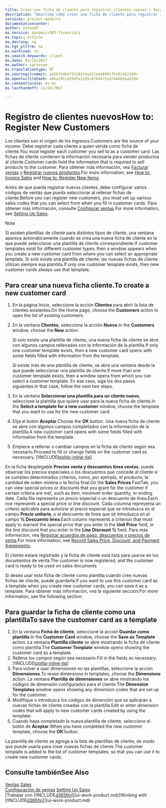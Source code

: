 ```yaml
---
title: Crear una ficha de cliente para registrar clientes nuevos | Documentos de Microsoft
description: "Describe cómo crear una ficha de cliente para registrar información acerca de cada cliente nuevo o existente a los que venda productos."
services: project-madeira
documentationcenter: 
author: SorenGP
ms.service: dynamics365-financials
ms.topic: article
ms.devlang: na
ms.tgt_pltfrm: na
ms.workload: na
ms.search.keywords: client
ms.date: 03/29/2017
ms.author: sgroespe
ms.translationtype: HT
ms.sourcegitcommit: aa56764b5f3210229ad21eae6891fb201462209c
ms.openlocfilehash: e4ba19fcd29dfa12d5c87b94753d74abb9aab39d
ms.contentlocale: es-mx
ms.lasthandoff: 12/14/2017

---
```

# <a name="how-to-register-new-customers"></a><span data-ttu-id="04788-103">Registro de clientes nuevos</span><span class="sxs-lookup"><span data-stu-id="04788-103">How to: Register New Customers</span></span>
<span data-ttu-id="04788-104">Los clientes son el origen de los ingresos.</span><span class="sxs-lookup"><span data-stu-id="04788-104">Customers are the source of your income.</span></span> <span data-ttu-id="04788-105">Debe registrar cada cliente a quien venda como ficha de cliente.</span><span class="sxs-lookup"><span data-stu-id="04788-105">You must register each customer you sell to as a customer card.</span></span> <span data-ttu-id="04788-106">Las fichas de cliente contienen la información necesaria para vender productos al cliente.</span><span class="sxs-lookup"><span data-stu-id="04788-106">Customer cards hold the information that is required to sell products to the customer.</span></span> <span data-ttu-id="04788-107">Para obtener más información, vea [Facturar ventas](sales-how-invoice-sales.md) y [Registrar nuevos productos](inventory-how-register-new-items.md).</span><span class="sxs-lookup"><span data-stu-id="04788-107">For more information, see [How to: Invoice Sales](sales-how-invoice-sales.md) and [How to: Register New Items](inventory-how-register-new-items.md).</span></span>  

<span data-ttu-id="04788-108">Antes de que pueda registrar nuevos clientes, debe configurar varios códigos de ventas que pueda seleccionar al rellenar fichas de cliente.</span><span class="sxs-lookup"><span data-stu-id="04788-108">Before you can register new customers, you must set up various sales codes that you can select from when you fill in customer cards.</span></span> <span data-ttu-id="04788-109">Para obtener más información, consulte [Configurar ventas](sales-setup-sales.md).</span><span class="sxs-lookup"><span data-stu-id="04788-109">For more information, see [Setting Up Sales](sales-setup-sales.md).</span></span>

> [!NOTE]  
>   <span data-ttu-id="04788-110">Si existen plantillas de cliente para distintos tipos de cliente, una ventana aparece automáticamente cuando se crea una nueva ficha de cliente en la que puede seleccionar una plantilla de cliente correspondiente.</span><span class="sxs-lookup"><span data-stu-id="04788-110">If customer templates exist for different customer types, then a window appears when you create a new customer card from where you can select an appropriate template.</span></span> <span data-ttu-id="04788-111">Si solo existe una plantilla de cliente, las nuevas fichas de cliente utilizan siempre esa plantilla.</span><span class="sxs-lookup"><span data-stu-id="04788-111">If only one customer template exists, then new customer cards always use that template.</span></span>

## <a name="to-create-a-new-customer-card"></a><span data-ttu-id="04788-112">Para crear una nueva ficha cliente.</span><span class="sxs-lookup"><span data-stu-id="04788-112">To create a new customer card</span></span>
1. <span data-ttu-id="04788-113">En la página Inicio, seleccione la acción **Clientes** para abrir la lista de clientes existentes.</span><span class="sxs-lookup"><span data-stu-id="04788-113">On the Home page, choose the **Customers** action to open the list of existing customers.</span></span>  
2. <span data-ttu-id="04788-114">En la ventana **Clientes**, seleccione la acción **Nuevo**.</span><span class="sxs-lookup"><span data-stu-id="04788-114">In the **Customers** window, choose the **New** action.</span></span>

    <span data-ttu-id="04788-115">Si solo existe una plantilla de cliente, una nueva ficha de cliente se abre con algunos campos rellenados con la información de la plantilla.</span><span class="sxs-lookup"><span data-stu-id="04788-115">If only one customer template exists, then a new customer card opens with some fields filled with information from the template.</span></span>

    <span data-ttu-id="04788-116">Si existe más de una plantilla de cliente, se abre una ventana desde la que puede seleccionar una plantilla de cliente.</span><span class="sxs-lookup"><span data-stu-id="04788-116">If more than one customer template exists, then a window opens from which you can select a customer template.</span></span> <span data-ttu-id="04788-117">En ese caso, siga los dos pasos siguientes.</span><span class="sxs-lookup"><span data-stu-id="04788-117">In that case, follow the next two steps.</span></span>
3. <span data-ttu-id="04788-118">En la ventana **Seleccionar una plantilla para un cliente nuevo**, seleccione la plantilla que quiere usar para la nueva ficha de cliente.</span><span class="sxs-lookup"><span data-stu-id="04788-118">In the **Select a template for a new customer** window, choose the template that you want to use for the new customer card.</span></span>
4. <span data-ttu-id="04788-119">Elija el botón **Aceptar**.</span><span class="sxs-lookup"><span data-stu-id="04788-119">Choose the **OK** button.</span></span> <span data-ttu-id="04788-120">Una nueva ficha de cliente se abre con algunos campos completados con la información de la plantilla.</span><span class="sxs-lookup"><span data-stu-id="04788-120">A new customer card opens with some fields filled with information from the template.</span></span>  
5. <span data-ttu-id="04788-121">Empiece a rellenar o cambiar campos en la ficha de cliente según sea necesario.</span><span class="sxs-lookup"><span data-stu-id="04788-121">Proceed to fill or change fields on the customer card as necessary.</span></span> [!INCLUDE[tooltip-inline-tip](includes/tooltip-inline-tip_md.md)]

<span data-ttu-id="04788-122">En la ficha desplegable **Precios venta y descuentos línea ventas**, puede observar los precios especiales o los descuentos que concede al cliente si se cumplen determinados criterios, como, por ejemplo, el producto, la cantidad de orden mínima o la fecha final.</span><span class="sxs-lookup"><span data-stu-id="04788-122">On the **Sales Prices** FastTab, you can view special prices or discounts that you grant for the customer if certain criteria are met, such as item, minimum order quantity, or ending date.</span></span> <span data-ttu-id="04788-123">Cada fila representa un precio especial o un descuento de línea.</span><span class="sxs-lookup"><span data-stu-id="04788-123">Each row represents a special price or line discount.</span></span> <span data-ttu-id="04788-124">Cada columna representa un criterio aplicable para autorizar el precio especial que se introduzca en el campo **Precio unitario**, o el descuento de línea que se introduzca en el campo **% Descuento línea**.</span><span class="sxs-lookup"><span data-stu-id="04788-124">Each column represents a criterion that must apply to warrant the special price that you enter in the **Unit Price** field, or the line discount that you enter in the **Line Discount %** field.</span></span> <span data-ttu-id="04788-125">Para más información, vea [Registrar acuerdos de pago, descuentos y precios de venta](sales-how-record-sales-price-discount-payment-agreements.md).</span><span class="sxs-lookup"><span data-stu-id="04788-125">For more information, see [Record Sales Price, Discount, and Payment Agreements](sales-how-record-sales-price-discount-payment-agreements.md).</span></span>

<span data-ttu-id="04788-126">El cliente estará registrado y la ficha de cliente está lista para usarse en los documentos de venta.</span><span class="sxs-lookup"><span data-stu-id="04788-126">The customer is now registered, and the customer card is ready to be used on sales documents.</span></span>

<span data-ttu-id="04788-127">Si desea usar esta ficha de cliente como plantilla cuando cree nuevas fichas de cliente, puede guardarla.</span><span class="sxs-lookup"><span data-stu-id="04788-127">If you want to use this customer card as a template when you create new customer cards, you can save it as a template.</span></span> <span data-ttu-id="04788-128">Para obtener más información, vea la siguiente sección:</span><span class="sxs-lookup"><span data-stu-id="04788-128">For more information, see the following section.</span></span>

## <a name="to-save-the-customer-card-as-a-template"></a><span data-ttu-id="04788-129">Para guardar la ficha de cliente como una plantilla</span><span class="sxs-lookup"><span data-stu-id="04788-129">To save the customer card as a template</span></span>
1. <span data-ttu-id="04788-130">En la ventana **Ficha de cliente**, seleccione la acción **Guardar como plantilla**.</span><span class="sxs-lookup"><span data-stu-id="04788-130">In the **Customer Card** window, choose the **Save as Template** action.</span></span> <span data-ttu-id="04788-131">La ventana **Plantilla cliente** se abre mostrando la ficha de cliente como plantilla.</span><span class="sxs-lookup"><span data-stu-id="04788-131">The **Customer Template** window opens showing the customer card as a template.</span></span>
2. <span data-ttu-id="04788-132">Rellene los campos según sea necesario.</span><span class="sxs-lookup"><span data-stu-id="04788-132">Fill in the fields as necessary.</span></span> [!INCLUDE[tooltip-inline-tip](includes/tooltip-inline-tip_md.md)]
3. <span data-ttu-id="04788-133">Para volver a usar dimensiones en las plantillas, seleccione la acción **Dimensiones**.</span><span class="sxs-lookup"><span data-stu-id="04788-133">To reuse dimensions in templates, choose the **Dimensions** action.</span></span> <span data-ttu-id="04788-134">La ventana **Plantilla de dimensiones** se abre mostrando los códigos de dimensión configurados para el cliente.</span><span class="sxs-lookup"><span data-stu-id="04788-134">The **Dimension Templates** window opens showing any dimension codes that are set up for the customer.</span></span>
4. <span data-ttu-id="04788-135">Modifique o introduzca los códigos de dimensión que se aplicarán a nuevas fichas de cliente creadas con la plantilla.</span><span class="sxs-lookup"><span data-stu-id="04788-135">Edit or enter dimension codes that will apply to new customer cards created by using the template.</span></span>  
5. <span data-ttu-id="04788-136">Cuando haya completado la nueva plantilla de cliente, seleccione el botón de **Aceptar**.</span><span class="sxs-lookup"><span data-stu-id="04788-136">When you have completed the new customer template, choose the **OK** button.</span></span>

<span data-ttu-id="04788-137">La plantilla de cliente se agrega a la lista de plantillas de cliente, de modo que puede usarla para crear nuevas fichas de cliente.</span><span class="sxs-lookup"><span data-stu-id="04788-137">The customer template is added to the list of customer templates, so that you can use it to create new customer cards.</span></span>

## <a name="see-also"></a><span data-ttu-id="04788-138">Consulte también</span><span class="sxs-lookup"><span data-stu-id="04788-138">See Also</span></span>
<span data-ttu-id="04788-139">[Ventas](sales-manage-sales.md)  </span><span class="sxs-lookup"><span data-stu-id="04788-139">[Sales](sales-manage-sales.md)  </span></span>  
<span data-ttu-id="04788-140">[Configuración de ventas](sales-setup-sales.md)  </span><span class="sxs-lookup"><span data-stu-id="04788-140">[Setting Up Sales](sales-setup-sales.md)  </span></span>  
<span data-ttu-id="04788-141">[Trabajar con [!INCLUDE[d365fin](includes/d365fin_md.md)]](ui-work-product.md)</span><span class="sxs-lookup"><span data-stu-id="04788-141">[Working with [!INCLUDE[d365fin](includes/d365fin_md.md)]](ui-work-product.md)</span></span>

